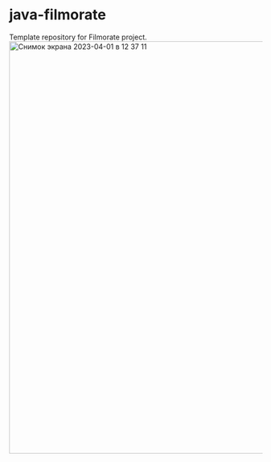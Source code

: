 # java-filmorate
Template repository for Filmorate project.
<img width="821" alt="Снимок экрана 2023-04-01 в 12 37 11" src="https://user-images.githubusercontent.com/115879337/231553274-853319b8-fd31-4177-bcac-a27c9ef07bf4.png">
